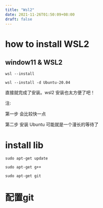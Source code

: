 ```yaml
---
title: "Wsl2"
date: 2021-11-26T01:50:09+08:00
draft: false
---
```


# how to install WSL2

## window11 & WSL2

```shell
wsl --install

wsl --install -d Ubuntu-20.04
```

直接就完成了安装。wsl2 安装也太方便了吧！

注:

第一步 会比较快一点

第二步 安装 Ubuntu 可能就是一个漫长的等待了

# install lib

```shell
sudo apt-get update

sudo apt-get g++

sudo apt-get git
```

# 配置git
